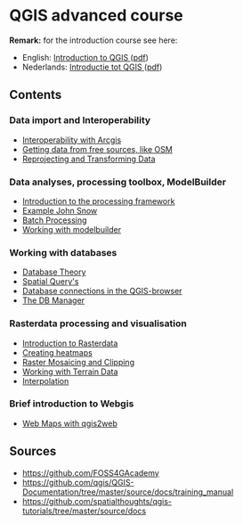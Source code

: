 QGIS advanced course
====

**Remark:** for the introduction course see here:

- English: [Introduction to QGIS ](intro/#!index.md#English) ([pdf](intro/postgis-qgis-training.en.pdf))
- Nederlands: [Introductie tot QGIS ](intro/#!index.md#Nederlands) ([pdf](intro/postgis-qgis-training.nl.pdf))


Contents
-----

### Data import and Interoperability 
* [Interoperability with Arcgis](task/interop_arcgis.md)
* [Getting data from free sources,  like OSM](task/preparing_data.md)
* [Reprojecting and Transforming Data](task/reproject_transform.md)

### Data analyses, processing toolbox, ModelBuilder
* [Introduction to the processing framework](task/intro_processing.md)
* [Example John Snow](task/john_snow.md)
* [Batch Processing](task/batch_processing.md)
* [Working with modelbuilder](task/processing_graphical_modeler.md)

### Working with databases 
* [Database Theory](task/RDBMS.md)
* [Spatial Query's](task/spatial_queries.md)
* [Database connections in the QGIS-browser](task/db_browser.md)
* [The DB Manager](task/db_manager.md)

###  Rasterdata processing and visualisation
* [Introduction to Rasterdata](task/intro_raster.md)
* [Creating heatmaps](task/creating_heatmaps.md)
* [Raster Mosaicing and Clipping](task/raster_mosaicing_and_clipping.md)
* [Working with Terrain Data](task/working_with_terrain.md)
* [Interpolation](task/interpolation_cross.md)

###  Brief introduction to Webgis
* [Web Maps with qgis2web](task/webmaps_with_qgis2web.md)

Sources
-----
- https://github.com/FOSS4GAcademy
- https://github.com/qgis/QGIS-Documentation/tree/master/source/docs/training_manual 
- https://github.com/spatialthoughts/qgis-tutorials/tree/master/source/docs 


